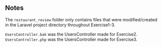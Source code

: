 ## Notes
The `restaurant_review` folder only contains files that were modified/created in the Laravel project directory throughout Exercise1-3.  

`UsersController.bak` was the UsersController made for Exercise2.  
`UsersController.php` was the UsersController made for Exercise3.